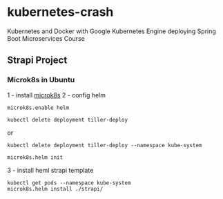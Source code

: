 # kubernetes-crash
Kubernetes and Docker with Google Kubernetes Engine deploying Spring Boot Microservices Course

## Strapi Project
### Microk8s in Ubuntu
1 - install [microk8s](https://microk8s.io/docs/)
2 - config helm
```
microk8s.enable helm
```

`kubectl delete deployment tiller-deploy`

or 

`kubectl delete deployment tiller-deploy --namespace kube-system`

```
microk8s.helm init
```
3 - install heml strapi template
```
kubectl get pods --namespace kube-system
microk8s.helm install ./strapi/
```
